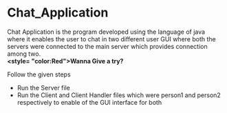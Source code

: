 # Chat_Application
Chat Application is the program developed using the language of java where it enables the user to chat in two different user GUI where both the servers were connected to the main server which provides connection among two. <br>
<b> <style= "color:Red">Wanna Give a try?</b>
<p>Follow the given steps</p>
<ul>
  <li>Run the Server file </li>
  <li>Run the Client and Client Handler files which were person1 and person2 respectively to enable of the GUI interface for both</li>
 </ul>
  
  
